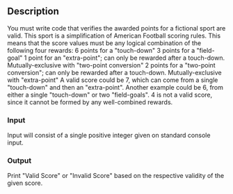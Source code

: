 ## Description
You must write code that verifies the awarded points for a fictional sport are valid. This sport is a simplification of American Football scoring rules. This means that the score values must be any logical combination of the following four rewards:
6 points for a "touch-down"
3 points for a "field-goal"
1 point for an "extra-point"; can only be rewarded after a touch-down. Mutually-exclusive with "two-point conversion"
2 points for a "two-point conversion"; can only be rewarded after a touch-down. Mutually-exclusive with "extra-point"
A valid score could be 7, which can come from a single "touch-down" and then an "extra-point". Another example could be 6, from either a single "touch-down" or two "field-goals". 4 is not a valid score, since it cannot be formed by any well-combined rewards.

### Input
Input will consist of a single positive integer given on standard console input.


### Output
Print "Valid Score" or "Invalid Score" based on the respective validity of the given score.